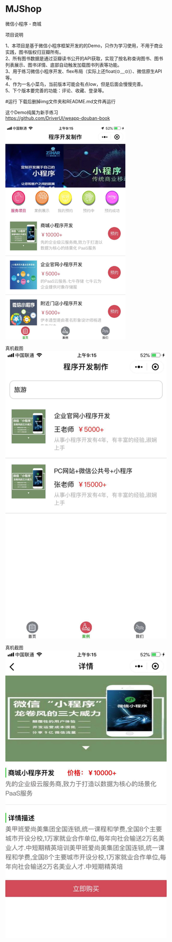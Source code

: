 # MJShop

微信小程序 - 商城

项目说明

1、本项目是基于微信小程序框架开发的的Demo，只作为学习使用，不用于商业实践，图书版权归豆瓣所有。<br>
2、所有图书数据是通过豆瓣读书公开的API获取，实现了按名称查询图书、图书列表展示、图书详情、底部自动触发加载图书列表等功能。<br>
3、用于练习微信小程序开发、flex布局（实际上还float(⊙﹏⊙)）、微信原生API等。<br>
4、作为一名小菜鸟，当前版本可能会有点low，但是后面会慢慢完善。<br>
5、下个版本要完善的功能：评论、收藏、登录等。<br>

#运行
下载后删掉img文件夹和README.md文件再运行

这个Demo纯属为新手练习<br>
https://github.com/DriverUI/weapp-douban-book



<img src="https://github.com/KeenTeam1990/MJShop/blob/master/images/preview.jpeg" width="375">

真机截图
![img/img.jpg](https://github.com/KeenTeam1990/MJShop/blob/master/images/img.jpeg)

真机截图
![img/img.jpg](https://github.com/KeenTeam1990/MJShop/blob/master/images/Wechat.jpeg)
